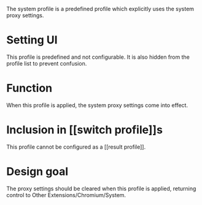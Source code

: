 The system profile is a predefined profile which explicitly uses the system proxy settings.

# Setting UI
This profile is predefined and not configurable. It is also hidden from the profile list to prevent confusion.

# Function
When this profile is applied, the system proxy settings come into effect.

# Inclusion in [[switch profile]]s
This profile cannot be configured as a [[result profile]].

# Design goal
The proxy settings should be cleared when this profile is applied, returning control to Other Extensions/Chromium/System.